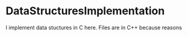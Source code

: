 # DataStructuresImplementation
I implement data stuctures in C here. Files are in C++ because reasons
